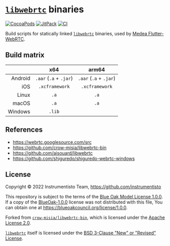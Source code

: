 [`libwebrtc`] binaries
======================

[![CocoaPods](https://img.shields.io/cocoapods/v/instrumentisto-libwebrtc-bin "CocoaPods")](https://cocoapods.org/pods/instrumentisto-libwebrtc-bin)
[![JitPack](https://jitpack.io/v/instrumentisto/libwebrtc-bin.svg "JitPack")](https://jitpack.io/#instrumentisto/libwebrtc-bin)
[![CI](https://github.com/instrumentisto/libwebrtc-bin/workflows/CI/badge.svg?branch=main "CI")](https://github.com/instrumentisto/libwebrtc-bin/actions?query=workflow%3ACI+branch%3Amain)

Build scripts for statically linked [`libwebrtc`] binaries, used by [Medea Flutter-WebRTC].




## Build matrix

|         |          x64           |         arm64          |
|--------:|:----------------------:|:----------------------:| 
| Android | `.aar` (`.a` + `.jar`) | `.aar` (`.a` + `.jar`) | 
|     iOS |     `.xcframework`     |     `.xcframework`     | 
|   Linux |          `.a`          |          `.a`          | 
|   macOS |          `.a`          |          `.a`          | 
| Windows |         `.lib`         |                        | 




## References 

- https://webrtc.googlesource.com/src
- https://github.com/crow-misia/libwebrtc-bin
- https://github.com/aisouard/libwebrtc
- https://github.com/shiguredo/shiguredo-webrtc-windows




## License

Copyright © 2022 Instrumentisto Team, <https://github.com/instrumentisto>

This repository is subject to the terms of the [Blue Oak Model License 1.0.0](https://github.com/instrumentisto/libwebrtc-bin/blob/main/LICENSE.md). If a copy of the [BlueOak-1.0.0](https://spdx.org/licenses/BlueOak-1.0.0.html) license was not distributed with this file, You can obtain one at <https://blueoakcouncil.org/license/1.0.0>.

Forked from [`crow-misia/libwebrtc-bin`](https://github.com/crow-misia/libwebrtc-bin), which is licensed under the [Apache License 2.0](https://github.com/crow-misia/libwebrtc-bin/blob/main/LICENSE).

[`libwebrtc`] itself is licensed under the [BSD 3-Clause "New" or "Revised" License](https://webrtc.googlesource.com/src/+/refs/heads/main).




[`crow-misia/libwebrtc-bin`]: https://github.com/crow-misia/libwebrtc-bin
[`libwebrtc`]: https://webrtc.googlesource.com/src
[Medea Flutter-WebRTC]: https://github.com/instrumentisto/medea-flutter-webrtc
